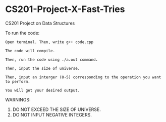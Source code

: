 # CS201-Project-X-Fast-Tries
CS201 Project on Data Structures

To run the code:
	
	Open terminal. Then, write g++ code.cpp
	
	The code will compile. 
	
	Then, run the code using ./a.out command. 

	Then, input the size of universe.
	
	Then, input an interger (0-5) corresponding to the operation you want to perform.

	You will get your desired output.

	

WARNINGS: 

1. DO NOT EXCEED THE SIZE OF UNIVERSE.
2. DO NOT INPUT NEGATIVE INTEGERS.
